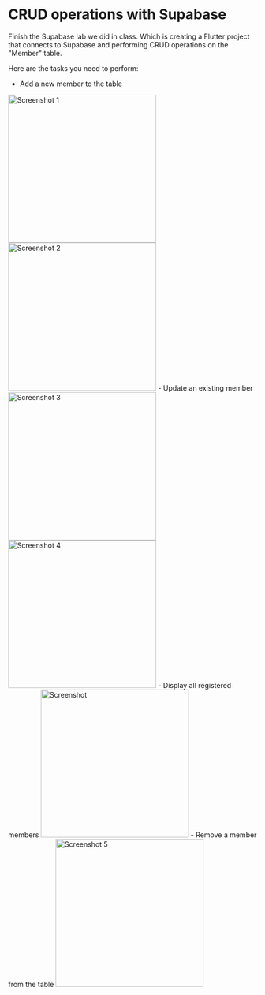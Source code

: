 # CRUD operations with Supabase 

Finish the Supabase lab we did in class. Which is creating a Flutter project that connects to Supabase and performing CRUD operations on the "Member" table.

Here are the tasks you need to perform:
- Add a new member to the table
<img src="https://github.com/Trajoon/DB-CRUD-Lab/raw/main/assets/153893124/5499e840-e1a4-4ea6-9d1c-262ff72cb988.png" width="300" alt="Screenshot 1">
<img src="https://github.com/Trajoon/DB-CRUD-Lab/raw/main/assets/153893124/bd47c3fd-18eb-47bb-ac0f-b811e990ddc2.png" width="300" alt="Screenshot 2">
- Update an existing member
<img src="https://github.com/Trajoon/DB-CRUD-Lab/raw/main/assets/153893124/76e3fda6-a6de-4e79-bb0c-3852b23baadf.png" width="300" alt="Screenshot 3">
<img src="https://github.com/Trajoon/DB-CRUD-Lab/raw/main/assets/153893124/a4430f89-565b-4a93-9947-85b3357a0f52.png" width="300" alt="Screenshot 4">
- Display all registered members
 <img src="https://github.com/Trajoon/DB-CRUD-Lab/raw/main/assets/153893124/0a950c27-98aa-463c-b1e9-80ced18968a5.png" width="300" alt="Screenshot">
- Remove a member from the table
<img src="https://github.com/Trajoon/DB-CRUD-Lab/raw/main/assets/153893124/ebd99d51-f5ad-437d-843f-d00e31686e3b.png" width="300" alt="Screenshot 5">


